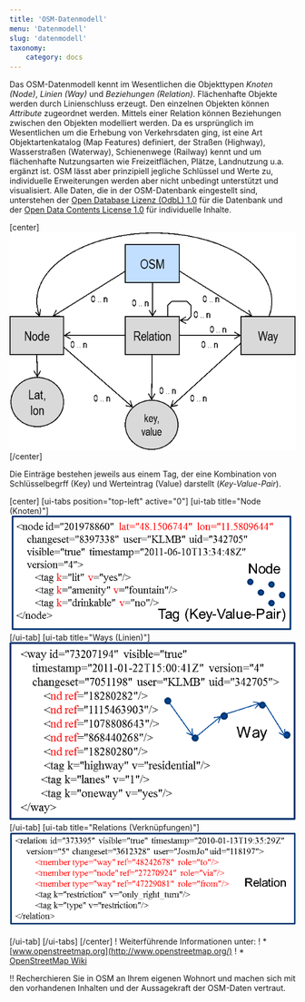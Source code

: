 ```yaml
---
title: 'OSM-Datenmodell'
menu: 'Datenmodell'
slug: 'datenmodell'
taxonomy:
    category: docs
---
```


Das OSM-Datenmodell kennt im Wesentlichen die Objekttypen _Knoten (Node)_, _Linien (Way)_ und _Beziehungen (Relation)_. Flächenhafte Objekte werden durch Linienschluss erzeugt. Den einzelnen Objekten können _Attribute_ zugeordnet werden. Mittels einer Relation können Beziehungen zwischen den Objekten modelliert werden. Da es ursprünglich im Wesentlichen um die Erhebung von Verkehrsdaten ging, ist eine Art Objektartenkatalog (Map Features) definiert, der Straßen (Highway), Wasserstraßen (Waterway), Schienenwege (Railway) kennt und um flächenhafte Nutzungsarten wie Freizeitflächen, Plätze, Landnutzung u.a. ergänzt ist. OSM lässt aber prinzipiell jegliche Schlüssel und Werte zu, individuelle Erweiterungen werden aber nicht unbedingt unterstützt und visualisiert. Alle Daten, die in der OSM-Datenbank eingestellt sind, unterstehen der [Open Database Lizenz (OdbL) 1.0](https://opendatacommons.org/licenses/odbl/) für die Datenbank und der [Open Data Contents License 1.0](https://opendatacommons.org/licenses/dbcl/) für individuelle Inhalte.
<!--Alle Daten, die in der OSM-Datenbank eingestellt sind, unterstehen der Lizenz Creative Commons Attribute Share Alike 2.0 (creativecommons.org/licenses/by-sa/2.0/).-->

[center]![](Datenmodell.png?width=500)[/center]

Die Einträge bestehen jeweils aus einem Tag, der eine Kombination von Schlüsselbegrff (Key) und Werteintrag (Value) darstellt (_Key-Value-Pair_).

[center]
[ui-tabs position="top-left" active="0"]
[ui-tab title="Node (Knoten)"]
![](node.png?width=500)
[/ui-tab]
[ui-tab title="Ways (Linien)"]
![](ways.png?width=500)
[/ui-tab]
[ui-tab title="Relations (Verknüpfungen)"]
![](Relations.png?width=500)

[/ui-tab]
[/ui-tabs]
[/center]
! Weiterführende Informationen unter:
! * [www.openstreetmap.org](http://www.openstreetmap.org/)
! * [OpenStreetMap Wiki](http://wiki.openstreetmap.org/wiki/DE:Hauptseite?uselang=de)


!! Recherchieren Sie in OSM an Ihrem eigenen Wohnort und machen sich mit den vorhandenen Inhalten und der Aussagekraft der OSM-Daten vertraut.

